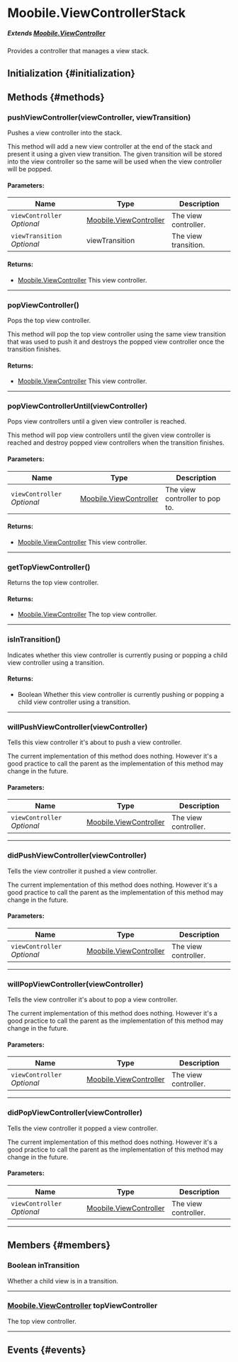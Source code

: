 Moobile.ViewControllerStack
================================================================================

##### Extends [Moobile.ViewController](ViewController/ViewController.md)

Provides a controller that manages a view stack.

Initialization {#initialization}
--------------------------------------------------------------------------------

Methods {#methods}
--------------------------------------------------------------------------------

### pushViewController(viewController, viewTransition)

Pushes a view controller into the stack.

This method will add a new view controller at the end of the stack and
present it using a given view transition. The given transition will be
stored into the view controller so the same will be used when the
view controller will be popped.

#### Parameters:

Name  | Type | Description
----- | ---- | -----------
`viewController` *Optional* | [Moobile.ViewController](ViewController/ViewController.md) | The view controller.
`viewTransition` *Optional* | viewTransition | The view transition.

#### Returns:

- [Moobile.ViewController](ViewController/ViewController.md) This view controller.


-----

### popViewController()

Pops the top view controller.

This method will pop the top view controller using the same view
transition that was used to push it and destroys the popped view
controller once the transition finishes.


#### Returns:

- [Moobile.ViewController](ViewController/ViewController.md) This view controller.


-----

### popViewControllerUntil(viewController)

Pops view controllers until a given view controller is reached.

This method will pop view controllers until the given view controller is
reached and destroy popped view controllers when the transition
finishes.

#### Parameters:

Name  | Type | Description
----- | ---- | -----------
`viewController` *Optional* | [Moobile.ViewController](ViewController/ViewController.md) | The view controller to pop to.

#### Returns:

- [Moobile.ViewController](ViewController/ViewController.md) This view controller.


-----

### getTopViewController()

Returns the top view controller.


#### Returns:

- [Moobile.ViewController](ViewController/ViewController.md) The top view controller.


-----

### isInTransition()

Indicates whether this view controller is currently pusing or popping
a child view controller using a transition.


#### Returns:

- Boolean Whether this view controller is currently pushing or
                  popping a child view controller using a transition.


-----

### willPushViewController(viewController)

Tells this view controller it's about to push a view controller.

The current implementation of this method does nothing. However it's a
good practice to call the parent as the implementation of this method
may change in the future.

#### Parameters:

Name  | Type | Description
----- | ---- | -----------
`viewController` *Optional* | [Moobile.ViewController](ViewController/ViewController.md) | The view controller.


-----

### didPushViewController(viewController)

Tells the view controller it pushed a view controller.

The current implementation of this method does nothing. However it's a
good practice to call the parent as the implementation of this method
may change in the future.

#### Parameters:

Name  | Type | Description
----- | ---- | -----------
`viewController` *Optional* | [Moobile.ViewController](ViewController/ViewController.md) | The view controller.


-----

### willPopViewController(viewController)

Tells the view controller it's about to pop a view controller.

The current implementation of this method does nothing. However it's a
good practice to call the parent as the implementation of this method
may change in the future.

#### Parameters:

Name  | Type | Description
----- | ---- | -----------
`viewController` *Optional* | [Moobile.ViewController](ViewController/ViewController.md) | The view controller.


-----

### didPopViewController(viewController)

Tells the view controller it popped a view controller.

The current implementation of this method does nothing. However it's a
good practice to call the parent as the implementation of this method
may change in the future.

#### Parameters:

Name  | Type | Description
----- | ---- | -----------
`viewController` *Optional* | [Moobile.ViewController](ViewController/ViewController.md) | The view controller.


-----


Members {#members}
--------------------------------------------------------------------------------

### Boolean inTransition

Whether a child view is in a transition.

-----

### [Moobile.ViewController](ViewController/ViewController.md) topViewController

The top view controller.

-----


Events {#events}
--------------------------------------------------------------------------------